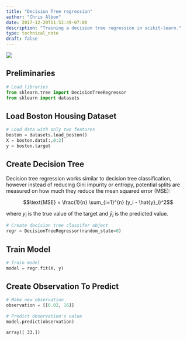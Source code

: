 ```yaml
---
title: "Decision Tree regression"
author: "Chris Albon"
date: 2017-12-20T11:53:49-07:00
description: "Training a decision tree regression in scikit-learn."
type: technical_note
draft: false
---
```

<a alt="Decision Tree Regression" href="https://machinelearningflashcards.com">
    <img src="decision_tree_regression/Decision_Tree_Regression_print.png" class="flashcard center-block">
</a>

## Preliminaries


```python
# Load libraries
from sklearn.tree import DecisionTreeRegressor
from sklearn import datasets
```

## Load Boston Housing Dataset


```python
# Load data with only two features
boston = datasets.load_boston()
X = boston.data[:,0:2]
y = boston.target
```

## Create Decision Tree

Decision tree regression works similar to decision tree classification, however instead of reducing Gini impurity or entropy, potential splits are measured on how much they reduce the mean squared error (MSE):

$$\text{MSE} = \frac{1}{n} \sum_{i=1}^{n} (y_i - \hat{y}_i)^2$$

where $y_i$ is the true value of the target and $\hat{y}_i$ is the predicted value.


```python
# Create decision tree classifer object
regr = DecisionTreeRegressor(random_state=0)
```

## Train Model


```python
# Train model
model = regr.fit(X, y)
```

## Create Observation To Predict


```python
# Make new observation
observation = [[0.02, 16]]
              
# Predict observation's value  
model.predict(observation)
```




    array([ 33.])


